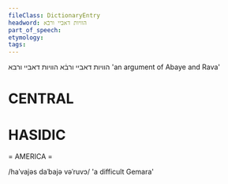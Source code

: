 ```yaml
---
fileClass: DictionaryEntry
headword: הוויות דאביי ורבֿא
part_of_speech: 
etymology: 
tags: 
---
```

הוויות דאביי ורבֿא
הוויות דאביי ורבא
'an argument of Abaye and Rava'

CENTRAL
========

HASIDIC
=======
= AMERICA = 

/haˈvajəs daˈbajə vəˈruvɔ/ 'a difficult Gemara'